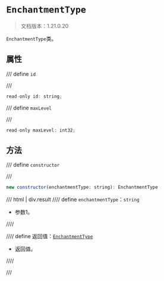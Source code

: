 # `EnchantmentType`

> 文档版本：1.21.0.20

`EnchantmentType`类。

## 属性

/// define
`id`


///

```js
read-only id: string;
```


/// define
`maxLevel`


///

```js
read-only maxLevel: int32;
```


## 方法

/// define
`constructor`


///

```js
new constructor(enchantmentType: string): EnchantmentType
```

/// html | div.result
//// define
`enchantmentType`：`string`

- 参数1。


////

//// define
返回值：[`EnchantmentType`](../enchantmenttype.md)

- 返回值。


////

///

